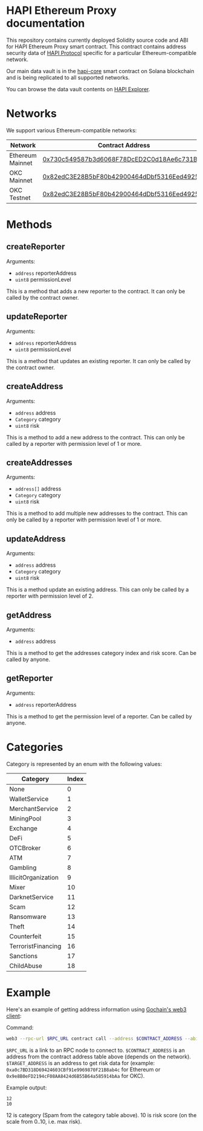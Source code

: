 # HAPI Ethereum Proxy documentation

This repository contains currently deployed Solidity source code and ABI for HAPI Ethereum Proxy smart contract. This contract contains address security data of [HAPI Protocol](https://hapi.one/) specific for a particular Ethereum-compatible network.

Our main data vault is in the [hapi-core](https://github.com/HAPIprotocol/hapi-core) smart contract on Solana blockchain and is being replicated to all supported networks.

You can browse the data vault contents on [HAPI Explorer](https://explorer.hapi.one/).

# Networks

We support various Ethereum-compatible networks:

| Network | Contract Address |
|---------|------------------|
| Ethereum Mainnet | [0x730c549587b3d6068F78DcED2C0d18Ae6c731B02](https://etherscan.io/address/0x730c549587b3d6068F78DcED2C0d18Ae6c731B02) |
| OKC Mainnet | [0x82edC3E28B5bF80b42900464dDbf5316Eed49258](https://www.oklink.com/en/okc/address/0x82edC3E28B5bF80b42900464dDbf5316Eed49258) |
| OKC Testnet | [0x82edC3E28B5bF80b42900464dDbf5316Eed49258](https://www.oklink.com/en/okc-test/address/0x82edC3E28B5bF80b42900464dDbf5316Eed49258) |

# Methods

## createReporter

Arguments:
- `address` reporterAddress
- `uint8` permissionLevel

This is a method that adds a new reporter to the contract. It can only be called by the contract owner.

## updateReporter

Arguments:
- `address` reporterAddress
- `uint8` permissionLevel

This is a method that updates an existing reporter. It can only be called by the contract owner.

## createAddress

Arguments:
- `address` address
- `Category` category
- `uint8` risk

This is a method to add a new address to the contract. This can only be called by a reporter with permission level of 1 or more.

## createAddresses

Arguments:
- `address[]` address
- `Category` category
- `uint8` risk

This is a method to add multiple new addresses to the contract. This can only be called by a reporter with permission level of 1 or more.

## updateAddress

Arguments:
- `address` address
- `Category` category
- `uint8` risk

This is a method update an existing address. This can only be called by a reporter with permission level of 2.

## getAddress

Arguments:
- `address` address

This is a method to get the addresses category index and risk score. Can be called by anyone.

## getReporter

Arguments:
- `address` reporterAddress

This is a method to get the permission level of a reporter. Can be called by anyone.

# Categories

Category is represented by an enum with the following values:

| Category | Index |
|----------|-------|
| None | 0 |
| WalletService | 1 |
| MerchantService | 2 |
| MiningPool | 3 |
| Exchange | 4 |
| DeFi | 5 |
| OTCBroker | 6 |
| ATM | 7 |
| Gambling | 8 |
| IllicitOrganization | 9 |
| Mixer | 10 |
| DarknetService | 11 |
| Scam | 12 |
| Ransomware | 13 |
| Theft | 14 |
| Counterfeit | 15 |
| TerroristFinancing | 16 |
| Sanctions | 17 |
| ChildAbuse | 18 |

# Example

Here's an example of getting address information using [Gochain's web3 client](https://github.com/gochain/web3):

Command:
```sh
web3 --rpc-url $RPC_URL contract call --address $CONTRACT_ADDRESS --abi HapiProxy.abi --function getAddress $TARGET_ADDRESS
```

`$RPC_URL` is a link to an RPC node to connect to. `$CONTRACT_ADDRESS` is an address from the contract address table above (depends on the network). `$TARGET_ADDRESS` is an address to get risk data for (example: `0xa0c7BD318D69424603CBf91e9969870F21B8ab4c` for Ethereum or `0x9e8B0eFD2194cF08AA8424d6B55B64a585914bAa` for OKC).

Example output:
```
12
10
```

12 is category (Spam from the category table above). 10 is risk score (on the scale from 0..10, i.e. max risk).
